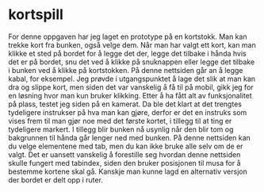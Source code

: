 # kortspill

For denne oppgaven har jeg laget en prototype på en kortstokk. Man kan trekke kort fra bunken, også velge dem. Når man har valgt ett kort,
kan man klikke et sted på bordet for å legge det der, legge det tilbake i hånda hvis det er på bordet, snu det ved å klikke på snuknappen
eller legge det tilbake i bunken ved å klikke på kortstokken. På denne nettsiden går an å legge kabal, for eksempel. Jeg prøvde i utgangspunktet
å lage det slik at man kan dra og slippe kort, men siden det var vanskelig å få til på mobil, gikk jeg for en løsning hvor man kun bruker klikking.
Etter å ha fått alt av funksjonalitet på plass, testet jeg siden på en kamerat. Da ble det klart at det trengtes tydeligere instrukser på hva man kan gjøre,
derfor er det en instruks som vises frem til man gjør noe med det første kortet, i tillegg til at ting er tydeligere markert. I tillegg blir bunken nå usynlig
når den blir tom og bakgrunnen til hånda går lenger ned med bunken. På denne nettsiden kan du velge elementene med tab, men du kan ikke bruke alle selv om de
er valgt. Det er uansett vanskelig å forestille seg hvordan denne nettsiden skulle fungert med tabindex, siden den bruker posisjonen til musa for å bestemme
kortene skal gå. Kanskje man kunne lagd en alternativ versjon der bordet er delt opp i ruter.

